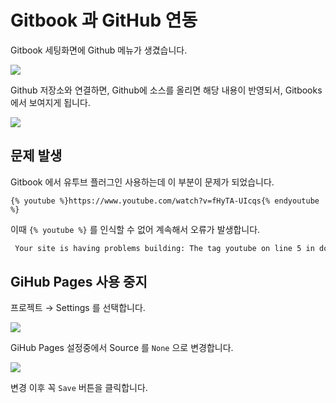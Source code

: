 # Gitbook 과 GitHub 연동

Gitbook 세팅화면에 Github 메뉴가 생겼습니다. 

![](https://goo.gl/lXgaRA)

Github 저장소와 연결하면, Github에 소스를 올리면 해당 내용이 반영되서, Gitbooks에서 보여지게 됩니다. 

![](https://goo.gl/S6WcVA)

## 문제 발생

Gitbook 에서 유투브 플러그인 사용하는데 이 부분이 문제가 되었습니다.

```
{% youtube %}https://www.youtube.com/watch?v=fHyTA-UIcqs{% endyoutube %}
```

이때 `{% youtube %}` 를 인식할 수 없어 계속해서 오류가 발생합니다. 

```sh
 Your site is having problems building: The tag youtube on line 5 in doc/ac1c_bc1c_c790_ac00_ac16_cd94_c5b4_c57c_d560_9_ac0.md is not a recognized Liquid tag. For more information, see https://help.github.com/articles/page-build-failed-unknown-tag-error/.
```

## GiHub Pages 사용 중지

프로젝트 → Settings 를 선택합니다.

![](https://goo.gl/EbwjHE)

GiHub Pages 설정중에서 Source 를 `None` 으로 변경합니다. 

![](https://goo.gl/fdTyeO)

변경 이후 꼭 `Save` 버튼을 클릭합니다. 

